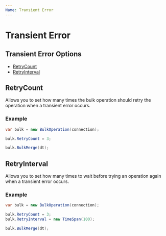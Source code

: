 ```yaml
---
Name: Transient Error
---
```


# Transient Error

## Transient Error Options
- [RetryCount](#retrycount)
- [RetryInterval](#retryinterval)

## RetryCount
Allows you to set how many times the bulk operation should retry the operation when a transient error occurs.

### Example

```csharp
var bulk = new BulkOperation(connection);

bulk.RetryCount = 3;

bulk.BulkMerge(dt);
```

## RetryInterval
Allows you to set how many times to wait before trying an operation again when a transient error occurs.

### Example

```csharp
var bulk = new BulkOperation(connection);

bulk.RetryCount = 3;
bulk.RetryInterval = new TimeSpan(100);

bulk.BulkMerge(dt);
```
